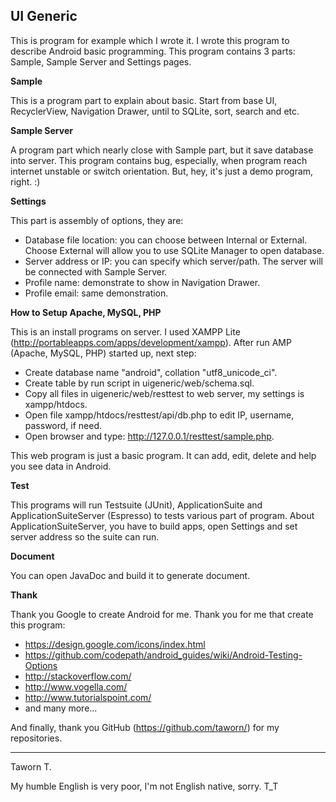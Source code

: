 UI Generic
----------

This is program for example which I wrote it.  I wrote this program to describe Android basic programming.  This program contains 3 parts: Sample, Sample Server and Settings pages.

**Sample**

This is a program part to explain about basic.  Start from base UI, RecyclerView, Navigation Drawer, until to SQLite, sort, search and etc.

**Sample Server**

A program part which nearly close with Sample part, but it save database into server.  This program contains bug, especially, when program reach internet unstable or switch orientation.  But, hey, it's just a demo program, right. :)

**Settings**

This part is assembly of options, they are:

 - Database file location: you can choose between Internal or External.  Choose External will allow you to use SQLite Manager to open database.
 - Server address or IP: you can specify which server/path.  The server will be connected with Sample Server.
 - Profile name: demonstrate to show in Navigation Drawer.
 - Profile email: same demonstration.

**How to Setup Apache, MySQL, PHP**

This is an install programs on server.  I used XAMPP Lite (http://portableapps.com/apps/development/xampp).  After run AMP (Apache, MySQL, PHP) started up, next step:

 - Create database name "android", collation "utf8_unicode_ci".
 - Create table by run script in uigeneric/web/schema.sql.
 - Copy all files in uigeneric/web/resttest to web server, my settings is xampp/htdocs.
 - Open file xampp/htdocs/resttest/api/db.php to edit IP, username, password, if need.
 - Open browser and type: http://127.0.0.1/resttest/sample.php.

This web program is just a basic program.  It can add, edit, delete and help you see data in Android.

**Test**

This programs will run Testsuite (JUnit), ApplicationSuite and ApplicationSuiteServer (Espresso) to tests various part of program.  About ApplicationSuiteServer, you have to build apps, open Settings and set server address so the suite can run.

**Document**

You can open JavaDoc and build it to generate document.

**Thank**

Thank you Google to create Android for me.
Thank you for me that create this program:

- https://design.google.com/icons/index.html
- https://github.com/codepath/android_guides/wiki/Android-Testing-Options
- http://stackoverflow.com/
- http://www.vogella.com/
- http://www.tutorialspoint.com/
- and many more...

And finally, thank you GitHub (https://github.com/taworn/) for my repositories.

----------

Taworn T.

My humble English is very poor, I'm not English native, sorry. T_T

